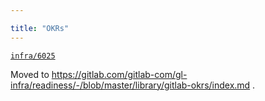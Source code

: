 ```yaml
---

title: "OKRs"
---
```








[`infra/6025`](https://gitlab.com/gitlab-com/gl-infra/infrastructure/issues/6025)

Moved to <https://gitlab.com/gitlab-com/gl-infra/readiness/-/blob/master/library/gitlab-okrs/index.md> .
